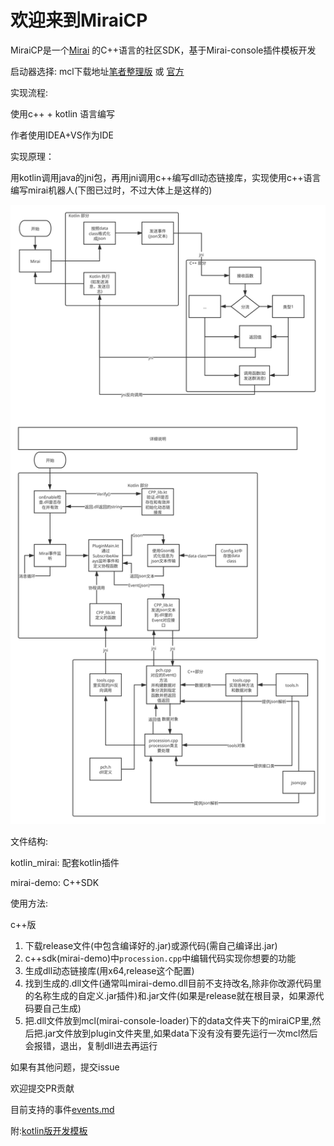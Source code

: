 # 欢迎来到MiraiCP #

MiraiCP是一个[Mirai](https://github.com/mamoe/mirai) 的C++语言的社区SDK，基于Mirai-console插件模板开发

启动器选择: mcl下载地址[笔者整理版](https://github.com/Nambers/MiraiEXE) 或 [官方](https://github.com/iTXTech/mirai-console-loader/)

实现流程:

使用c++ + kotlin 语言编写

作者使用IDEA+VS作为IDE

实现原理：

用kotlin调用java的jni包，再用jni调用c++编写dll动态链接库，实现使用c++语言编写mirai机器人(下图已过时，不过大体上是这样的)

![项目流程](https://raw.githubusercontent.com/Nambers/MiraiCP/master/doc/pic/流程.svg?raw=true)

文件结构:

kotlin_mirai: 配套kotlin插件

mirai-demo: C++SDK

使用方法:

c++版
1. 下载release文件(中包含编译好的.jar)或源代码(需自己编译出.jar)
2. c++sdk(mirai-demo)中`procession.cpp`中编辑代码实现你想要的功能
3. 生成dll动态链接库(用x64,release这个配置)
4. 找到生成的.dll文件(通常叫mirai-demo.dll目前不支持改名,除非你改源代码里的名称生成的自定义.jar插件)和.jar文件(如果是release就在根目录，如果源代码要自己生成)
5. 把.dll文件放到mcl(mirai-console-loader)下的data文件夹下的miraiCP里,然后把.jar文件放到plugin文件夹里,如果data下没有没有要先运行一次mcl然后会报错，退出，复制dll进去再运行


如果有其他问题，提交issue

欢迎提交PR贡献

目前支持的事件[events.md](https://github.com/Nambers/MiraiCP/blob/master/doc/events.md)

附:[kotlin版开发模板](https://github.com/Nambers/mirai_kotlin_example)